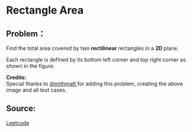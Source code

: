 # Rectangle Area

## Problem：

<div class="question-content">
 <p>
 </p>
 <p>
  Find the total area covered by two
  <b>
   rectilinear
  </b>
  rectangles in a
  <b>
   2D
  </b>
  plane.
 </p>
 <p>
  Each rectangle is defined by its bottom left corner and top right corner as shown in the figure.
 </p>
 <p>
  <b>
   Credits:
  </b>
  <br/>
  Special thanks to
  <a href="https://leetcode.com/discuss/user/mithmatt">
   @mithmatt
  </a>
  for adding this problem, creating the above image and all test cases.
 </p>
</div>


## Source:
[Leetcode](https://leetcode.com/problems/rectangle-area/)

